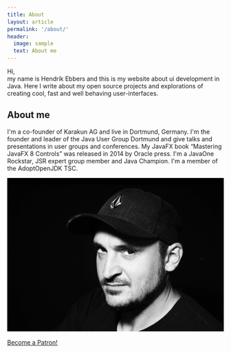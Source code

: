 ```yaml
---
title: About
layout: article
permalink: '/about/'
header:
  image: sample
  text: About me
---
```

Hi,  
my name is Hendrik Ebbers and this is my website about ui development in Java. Here I write about my open source projects and explorations of creating cool, fast and well behaving user-interfaces.

## About me

I'm a co-founder of Karakun AG and live in Dortmund, Germany. I'm the founder and leader of the Java User Group Dortmund and give talks and presentations in user groups and conferences. My JavaFX book “Mastering JavaFX 8 Controls” was released in 2014 by Oracle press. I'm a JavaOne Rockstar, JSR expert group member and Java Champion. I'm a member of the AdoptOpenJDK TSC.

![Hendrik](/assets/posts/guigarage-legacy/profil.png)

<a href="https://www.patreon.com/bePatron?u=2974675" data-patreon-widget-type="become-patron-button">Become a Patron!</a><script async src="https://c6.patreon.com/becomePatronButton.bundle.js"></script>

